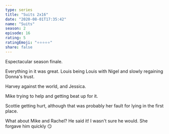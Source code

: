 ```yaml
--- 
type: series 
title: "Suits 2x16" 
date: "2020-08-01T17:35:42" 
name: "Suits" 
season: 2 
episode: 16 
rating: 5 
ratingEmoji: "⭐️⭐️⭐️⭐️⭐️" 
share: false 
---
```


Espectacular season finale. 

Everything in it was great. Louis being Louis with Nigel and slowly regaining Donna's trust.

Harvey against the world, and Jessica.

Mike trying to help and getting beat up for it.

Scottie getting hurt, although that was probably her fault for lying in the first place.

What about Mike and Rachel? He said it! I wasn't sure he would. She forgave him quickly 😏
